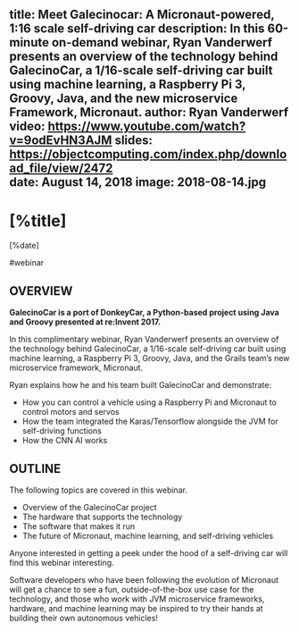 title: Meet Galecinocar: A Micronaut-powered, 1:16 scale self-driving car
description: In this 60-minute on-demand webinar, Ryan Vanderwerf presents an overview of the technology behind GalecinoCar, a 1/16-scale self-driving car built using machine learning, a Raspberry Pi 3, Groovy, Java, and the new microservice Framework, Micronaut.
author: Ryan Vanderwerf
video: https://www.youtube.com/watch?v=9odEvHN3AJM
slides: https://objectcomputing.com/index.php/download_file/view/2472     
date: August 14, 2018
image: 2018-08-14.jpg
---

# [%title]

[%date] 

#webinar

## OVERVIEW

**GalecinoCar is a port of DonkeyCar, a Python-based project using Java and Groovy presented at re:Invent 2017.**

In this complimentary webinar, Ryan Vanderwerf presents an overview of the technology behind GalecinoCar, a 1/16-scale self-driving car built using machine learning, a Raspberry Pi 3, Groovy, Java, and the Grails team’s new microservice framework, Micronaut.

Ryan explains how he and his team built GalecinoCar and demonstrate:

- How you can control a vehicle using a Raspberry Pi and Micronaut to control motors and servos
- How the team integrated the Karas/Tensorflow alongside the JVM for self-driving functions
- How the CNN AI works 

## OUTLINE

The following topics are covered in this webinar.

- Overview of the GalecinoCar project
- The hardware that supports the technology
- The software that makes it run
- The future of Micronaut, machine learning, and self-driving vehicles

Anyone interested in getting a peek under the hood of a self-driving car will find this webinar interesting.

Software developers who have been following the evolution of Micronaut will get a chance to see a fun, outside-of-the-box use case for the technology, and those who work with JVM microservice frameworks, hardware, and machine learning may be inspired to try their hands at building their own autonomous vehicles!
